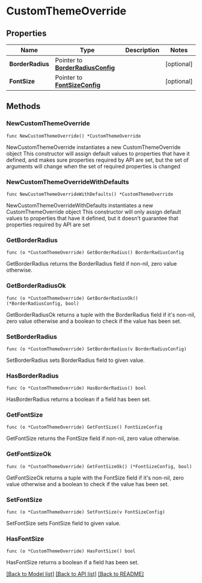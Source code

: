 # CustomThemeOverride

## Properties

Name | Type | Description | Notes
------------ | ------------- | ------------- | -------------
**BorderRadius** | Pointer to [**BorderRadiusConfig**](BorderRadiusConfig.md) |  | [optional] 
**FontSize** | Pointer to [**FontSizeConfig**](FontSizeConfig.md) |  | [optional] 

## Methods

### NewCustomThemeOverride

`func NewCustomThemeOverride() *CustomThemeOverride`

NewCustomThemeOverride instantiates a new CustomThemeOverride object
This constructor will assign default values to properties that have it defined,
and makes sure properties required by API are set, but the set of arguments
will change when the set of required properties is changed

### NewCustomThemeOverrideWithDefaults

`func NewCustomThemeOverrideWithDefaults() *CustomThemeOverride`

NewCustomThemeOverrideWithDefaults instantiates a new CustomThemeOverride object
This constructor will only assign default values to properties that have it defined,
but it doesn't guarantee that properties required by API are set

### GetBorderRadius

`func (o *CustomThemeOverride) GetBorderRadius() BorderRadiusConfig`

GetBorderRadius returns the BorderRadius field if non-nil, zero value otherwise.

### GetBorderRadiusOk

`func (o *CustomThemeOverride) GetBorderRadiusOk() (*BorderRadiusConfig, bool)`

GetBorderRadiusOk returns a tuple with the BorderRadius field if it's non-nil, zero value otherwise
and a boolean to check if the value has been set.

### SetBorderRadius

`func (o *CustomThemeOverride) SetBorderRadius(v BorderRadiusConfig)`

SetBorderRadius sets BorderRadius field to given value.

### HasBorderRadius

`func (o *CustomThemeOverride) HasBorderRadius() bool`

HasBorderRadius returns a boolean if a field has been set.

### GetFontSize

`func (o *CustomThemeOverride) GetFontSize() FontSizeConfig`

GetFontSize returns the FontSize field if non-nil, zero value otherwise.

### GetFontSizeOk

`func (o *CustomThemeOverride) GetFontSizeOk() (*FontSizeConfig, bool)`

GetFontSizeOk returns a tuple with the FontSize field if it's non-nil, zero value otherwise
and a boolean to check if the value has been set.

### SetFontSize

`func (o *CustomThemeOverride) SetFontSize(v FontSizeConfig)`

SetFontSize sets FontSize field to given value.

### HasFontSize

`func (o *CustomThemeOverride) HasFontSize() bool`

HasFontSize returns a boolean if a field has been set.


[[Back to Model list]](../README.md#documentation-for-models) [[Back to API list]](../README.md#documentation-for-api-endpoints) [[Back to README]](../README.md)


